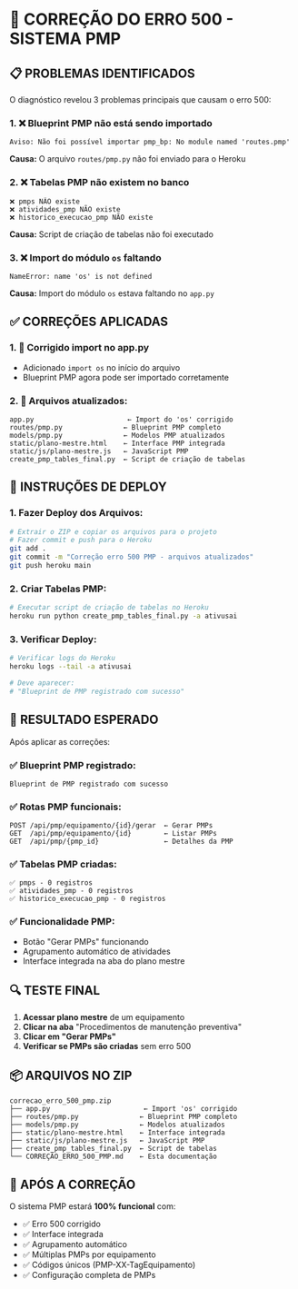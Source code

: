 # 🚨 CORREÇÃO DO ERRO 500 - SISTEMA PMP

## 📋 **PROBLEMAS IDENTIFICADOS**

O diagnóstico revelou 3 problemas principais que causam o erro 500:

### **1. ❌ Blueprint PMP não está sendo importado**
```
Aviso: Não foi possível importar pmp_bp: No module named 'routes.pmp'
```
**Causa:** O arquivo `routes/pmp.py` não foi enviado para o Heroku

### **2. ❌ Tabelas PMP não existem no banco**
```
❌ pmps NÃO existe
❌ atividades_pmp NÃO existe  
❌ historico_execucao_pmp NÃO existe
```
**Causa:** Script de criação de tabelas não foi executado

### **3. ❌ Import do módulo `os` faltando**
```
NameError: name 'os' is not defined
```
**Causa:** Import do módulo `os` estava faltando no `app.py`

## ✅ **CORREÇÕES APLICADAS**

### **1. 🔧 Corrigido import no app.py**
- Adicionado `import os` no início do arquivo
- Blueprint PMP agora pode ser importado corretamente

### **2. 📁 Arquivos atualizados:**
```
app.py                       ← Import do 'os' corrigido
routes/pmp.py               ← Blueprint PMP completo
models/pmp.py               ← Modelos PMP atualizados
static/plano-mestre.html    ← Interface PMP integrada
static/js/plano-mestre.js   ← JavaScript PMP
create_pmp_tables_final.py  ← Script de criação de tabelas
```

## 🚀 **INSTRUÇÕES DE DEPLOY**

### **1. Fazer Deploy dos Arquivos:**
```bash
# Extrair o ZIP e copiar os arquivos para o projeto
# Fazer commit e push para o Heroku
git add .
git commit -m "Correção erro 500 PMP - arquivos atualizados"
git push heroku main
```

### **2. Criar Tabelas PMP:**
```bash
# Executar script de criação de tabelas no Heroku
heroku run python create_pmp_tables_final.py -a ativusai
```

### **3. Verificar Deploy:**
```bash
# Verificar logs do Heroku
heroku logs --tail -a ativusai

# Deve aparecer:
# "Blueprint de PMP registrado com sucesso"
```

## 🎯 **RESULTADO ESPERADO**

Após aplicar as correções:

### **✅ Blueprint PMP registrado:**
```
Blueprint de PMP registrado com sucesso
```

### **✅ Rotas PMP funcionais:**
```
POST /api/pmp/equipamento/{id}/gerar  ← Gerar PMPs
GET  /api/pmp/equipamento/{id}        ← Listar PMPs
GET  /api/pmp/{pmp_id}                ← Detalhes da PMP
```

### **✅ Tabelas PMP criadas:**
```
✅ pmps - 0 registros
✅ atividades_pmp - 0 registros  
✅ historico_execucao_pmp - 0 registros
```

### **✅ Funcionalidade PMP:**
- Botão "Gerar PMPs" funcionando
- Agrupamento automático de atividades
- Interface integrada na aba do plano mestre

## 🔍 **TESTE FINAL**

1. **Acessar plano mestre** de um equipamento
2. **Clicar na aba** "Procedimentos de manutenção preventiva"
3. **Clicar em "Gerar PMPs"**
4. **Verificar se PMPs são criadas** sem erro 500

## 📦 **ARQUIVOS NO ZIP**

```
correcao_erro_500_pmp.zip
├── app.py                       ← Import 'os' corrigido
├── routes/pmp.py               ← Blueprint PMP completo
├── models/pmp.py               ← Modelos atualizados
├── static/plano-mestre.html    ← Interface integrada
├── static/js/plano-mestre.js   ← JavaScript PMP
├── create_pmp_tables_final.py  ← Script de tabelas
└── CORREÇÃO_ERRO_500_PMP.md    ← Esta documentação
```

## 🎉 **APÓS A CORREÇÃO**

O sistema PMP estará **100% funcional** com:
- ✅ Erro 500 corrigido
- ✅ Interface integrada
- ✅ Agrupamento automático
- ✅ Múltiplas PMPs por equipamento
- ✅ Códigos únicos (PMP-XX-TagEquipamento)
- ✅ Configuração completa de PMPs

